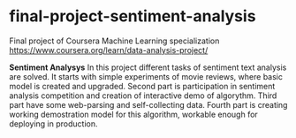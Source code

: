 # final-project-sentiment-analysis

Final project of Coursera Machine Learning specialization https://www.coursera.org/learn/data-analysis-project/

**Sentiment Analysys**
In this project different tasks of sentiment text analysis are solved. It starts with simple experiments of movie reviews, where basic model is created and upgraded. Second part is participation in sentiment analysis competition and creation of interactive demo of algorythm. Third part have some web-parsing and self-collecting data. Fourth part is creating working demostration model for this algorithm, workable enough for deploying in production.
